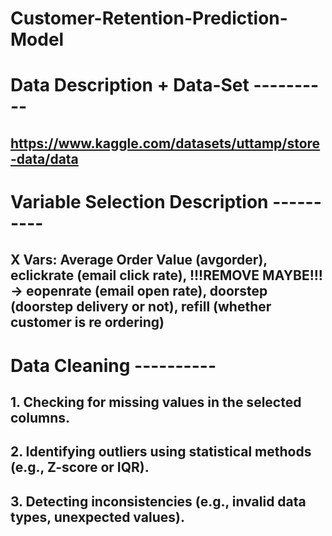 # Customer-Retention-Prediction-Model

# Data Description + Data-Set ----------
## https://www.kaggle.com/datasets/uttamp/store-data/data


# Variable Selection Description ----------
## X Vars: Average Order Value (avgorder), eclickrate (email click rate), !!!REMOVE MAYBE!!! -> eopenrate (email open rate), doorstep (doorstep delivery or not), refill (whether customer is re ordering)


# Data Cleaning ----------
## 1. Checking for missing values in the selected columns.
## 2. Identifying outliers using statistical methods (e.g., Z-score or IQR).
## 3. Detecting inconsistencies (e.g., invalid data types, unexpected values).
